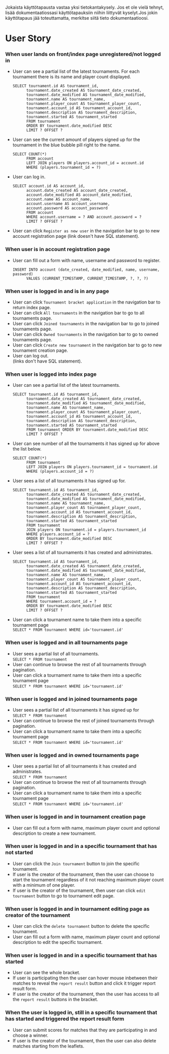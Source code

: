 Jokaista käyttötapausta vastaa yksi tietokantakysely. Jos et ole vielä tehnyt, lisää dokumentaatiossasi käyttötapauksiin niihin liittyvät kyselyt.Jos jokin käyttötapaus jää toteuttamatta, merkitse siitä tieto dokumentaatioosi.

# User Story

### When user lands on front/index page unregistered/not logged in

- User can see a partial list of the latest tournaments. For each tournament there is its name and player count displayed.

      SELECT tournament.id AS tournament_id, 
            tournament.date_created AS tournament_date_created, 
            tournament.date_modified AS tournament_date_modified, 
            tournament.name AS tournament_name, 
            tournament.player_count AS tournament_player_count, 
            tournament.account_id AS tournament_account_id, 
            tournament.description AS tournament_description, 
            tournament.started AS tournament_started 
            FROM tournament 
            ORDER BY tournament.date_modified DESC
            LIMIT ? OFFSET ?
  
- User can see the current amount of players signed up for the tournament in the blue bubble pill right to the name.

      SELECT COUNT(*) 
            FROM account 
            LEFT JOIN players ON players.account_id = account.id 
            WHERE (players.tournament_id = ?)

- User can log in.

      SELECT account.id AS account_id, 
            account.date_created AS account_date_created, 
            account.date_modified AS account_date_modified, 
            account.name AS account_name, 
            account.username AS account_username, 
            account.password AS account_password 
            FROM account 
            WHERE account.username = ? AND account.password = ?
            LIMIT ? OFFSET ?

- User can click `Register as new user` in the navigation bar to go to new account registration page (link doesn't have SQL statement).

### When user is in account registration page

- User can fill out a form with name, username and password to register.

      INSERT INTO account (date_created, date_modified, name, username, password) 
            VALUES (CURRENT_TIMESTAMP, CURRENT_TIMESTAMP, ?, ?, ?)

### When user is logged in and is in any page

- User can click `Tournament bracket application` in the navigation bar to return index page.
- User can click `All tournaments` in the navigation bar to go to all tournaments page.
- User can click `Joined tournaments` in the navigation bar to go to joined tournaments page.
- User can click `Owned tournaments` in the navigation bar to go to owned tournaments page.
- User can click `Create new tournament` in the navigation bar to go to new tournament creation page.
- User can log out. <br/>
 (links don't have SQL statement).

### When user is logged into index page

- User can see a partial list of the latest tournaments.
  
      SELECT tournament.id AS tournament_id, 
            tournament.date_created AS tournament_date_created, 
            tournament.date_modified AS tournament_date_modified, 
            tournament.name AS tournament_name, 
            tournament.player_count AS tournament_player_count, 
            tournament.account_id AS tournament_account_id, 
            tournament.description AS tournament_description, 
            tournament.started AS tournament_started 
            FROM tournament ORDER BY tournament.date_modified DESC
            LIMIT ? OFFSET ?
            
- User can see number of all the tournaments it has signed up for above the list below.

      SELECT COUNT(*) 
            FROM tournament 
            LEFT JOIN players ON players.tournament_id = tournament.id 
            WHERE (players.account_id = ?)


- User sees a list of all tournaments it has signed up for. 

      SELECT tournament.id AS tournament_id, 
            tournament.date_created AS tournament_date_created, 
            tournament.date_modified AS tournament_date_modified, 
            tournament.name AS tournament_name, 
            tournament.player_count AS tournament_player_count, 
            tournament.account_id AS tournament_account_id, 
            tournament.description AS tournament_description, 
            tournament.started AS tournament_started 
            FROM tournament 
            JOIN players ON tournament.id = players.tournament_id 
            WHERE players.account_id = ? 
            ORDER BY tournament.date_modified DESC
            LIMIT ? OFFSET ?

- User sees a list of all tournaments it has created and administrates. 

      SELECT tournament.id AS tournament_id, 
            tournament.date_created AS tournament_date_created, 
            tournament.date_modified AS tournament_date_modified, 
            tournament.name AS tournament_name, 
            tournament.player_count AS tournament_player_count, 
            tournament.account_id AS tournament_account_id, 
            tournament.description AS tournament_description, 
            tournament.started AS tournament_started 
            FROM tournament 
            WHERE tournament.account_id = ? 
            ORDER BY tournament.date_modified DESC
            LIMIT ? OFFSET ?

- User can click a tournament name to take them into a specific tournament page <br/>
  `SELECT * FROM tournament WHERE id='tournament.id'`

### When user is logged and in all tournaments page

- User sees a partial list of all tournaments. <br/>
  `SELECT * FROM tournament`
- User can continue to browse the rest of all tournaments through pagination.
- User can click a tournament name to take them into a specific tournament page <br/>
  `SELECT * FROM tournament WHERE id='tournament.id'`

### When user is logged and in joined tournaments page

- User sees a partial list of all tournaments it has signed up for <br/>
  `SELECT * FROM tournament`
- User can continue to browse the rest of joined tournaments through pagination.
- User can click a tournament name to take them into a specific tournament page <br/>
  `SELECT * FROM tournament WHERE id='tournament.id'`

### When user is logged and in owned tournaments page

- User sees a partial list of all tournaments it has created and administrates. <br/>
  `SELECT * FROM tournament`
- User can continue to browse the rest of all tournaments through pagination.
- User can click a tournament name to take them into a specific tournament page <br/>
  `SELECT * FROM tournament WHERE id='tournament.id'`

### When user is logged in and in tournament creation page

- User can fill out a form with name, maximum player count and optional description to create a new tournament.

### When user is logged in and in a specific tournament that has not started

- User can click the `Join tournament` button to join the specific tournament.
- If user is the creator of the tournament, then the user can choose to start the tournament regardless of it not reaching maximum player count with a minimum of one player.
- If user is the creator of the tournament, then user can click `edit tournament` button to go to tournament edit page.

### When user is logged in and in tournament editing page as creator of the tournament

- User can click the `delete tournament` button to delete the specific tournament.
- User can fill out a form with name, maximum player count and optional description to edit the specific tournament.

### When user is logged in and in a specific tournament that has started

- User can see the whole bracket.
- If user is participating then the user can hover mouse inbetween their matches to reveal the `report result` button and click it trigger report result form.
- If user is the creator of the tournament, then the user has access to all the `report result` buttons in the bracket.

### When the user is logged in, still in a specific tournament that has started and triggered the report result form

- User can submit scores for matches that they are participating in and choose a winner.
- If user is the creator of the tournament, then the user can also delete matches starting from the leaflets. 
